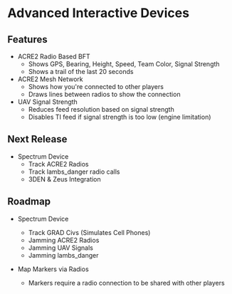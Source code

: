 # Advanced Interactive Devices

## Features

- ACRE2 Radio Based BFT
  - Shows GPS, Bearing, Height, Speed, Team Color, Signal Strength
  - Shows a trail of the last 20 seconds
- ACRE2 Mesh Network
  - Shows how you're connected to other players
  - Draws lines between radios to show the connection
- UAV Signal Strength
  - Reduces feed resolution based on signal strength
  - Disables TI feed if signal strength is too low (engine limitation)

## Next Release

- Spectrum Device
  - Track ACRE2 Radios
  - Track lambs_danger radio calls
  - 3DEN & Zeus Integration

## Roadmap

- Spectrum Device
  - Track GRAD Civs (Simulates Cell Phones)
  - Jamming ACRE2 Radios
  - Jamming UAV Signals
  - Jamming lambs_danger

- Map Markers via Radios
  - Markers require a radio connection to be shared with other players
